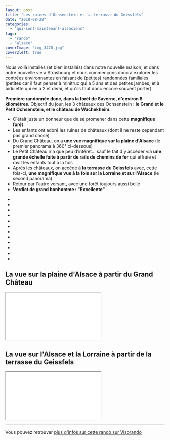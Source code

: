 ```yaml
---
layout: post
title: "Les ruines d'Ochsenstein et la terrasse du Geissfels"
date: "2018-08-28"
categories: 
  - "qui-sont-maintenant-alsaciens"
tags: 
  - "rando"
  - "alsaxe"
coverImage: "img_3470.jpg"
cover2left: true
---
```


Nous voilà installés (et bien installés) dans notre nouvelle maison, et dans notre nouvelle vie à Strasbourg et nous commençons donc à explorer les contrées environnantes en faisant de (petites) randonnées familiales (petites car il faut penser à minitruc qui a 5 ans et des petites jambes, et à bidulette qui en a 2 et demi, et qu'ils faut donc encore souvent porter).

**Première randonnée donc, dans la forêt de Saverne, d'environ 8 kilomètres**. Objectif du jour, les 3 châteaux des Ochsenstein : **le Grand et le Petit Ochsenstein, et le château de Wachekheim**.

- C'était juste un bonheur que de se promener dans cette **magnifique forêt**
- Les enfants ont adoré les ruines de châteaux (dont il ne reste cependant pas grand chose)
- Du Grand Château, on a **une vue magnifique sur la plaine d'Alsace** (le premier panorama à 360° ci-dessous)
- Le Petit Château n'a que peu d’intérêt... sauf le fait d'y accéder via **une grande échelle faite à partir de rails de chemins de fer** qui effraie et ravit les enfants tout à la fois
- Après les châteaux, on accède à **la terrasse du Geissfels** avec, cette fois-ci, **une magnifique vue à la fois sur la Lorraine et sur l'Alsace** (le second panorama)
- Retour par l'autre versant, avec une forêt toujours aussi belle
- **Verdict de grand bonhomme : "Excellente"**


<div id="jardin-slider" class="splide">
<div class="splide__track">
<ul class="splide__list">
<li class="splide__slide"><img src="/images/Ochsenstein/BjboDZcyQdaUcOu5rM9Ziw.jpg" alt=""></li>
<li class="splide__slide"><img src="/images/Ochsenstein/WIkYKXyrSqqHkzEM44a3jw.jpg" alt=""></li>
<li class="splide__slide"><img src="/images/Ochsenstein/Xdww51JSLkDkL6Hrgjg.jpg" alt=""></li>
<li class="splide__slide"><img src="/images/Ochsenstein/FOgPn6uOQiSSfSFen0C6eA-e1535488697446.jpg" alt=""></li>
<li class="splide__slide"><img src="/images/Ochsenstein/img_3376.jpg" alt=""></li>
<li class="splide__slide"><img src="/images/Ochsenstein/6FaDCWAcQW6iCh1w7N8XXQ.jpg" alt=""></li>
<li class="splide__slide"><img src="/images/Ochsenstein/NvGOO5FsQEWkP3LEedhL7w-e1535488678855.jpg" alt=""></li>
<li class="splide__slide"><img src="/images/Ochsenstein/4HDSUl9nSFKBX0UnQlbFtA-e1535488662313.jpg" alt=""></li>
<li class="splide__slide"><img src="/images/Ochsenstein/rmWHXCgVQMOi9u8IXsMVQ.jpg" alt=""></li>
<li class="splide__slide"><img src="/images/Ochsenstein/Q72nwFpQQ3KHSZheNBIYA-e1535488643157.jpg" alt=""></li>
<li class="splide__slide"><img src="/images/Ochsenstein/RnrtS69LRBi2cm3uBY6KDg-e1535490590688.jpg" alt=""></li>
<li class="splide__slide"><img src="/images/Ochsenstein/bvXmXoyeScGbmgErQCOlJQ.jpg" alt=""></li>
</ul>
</div>
</div>

## La vue sur la plaine d'Alsace à partir du Grand Château

<div class="vrview"><iframe allowfullscreen src="/pannellum/pannellum.htm#panorama=/images/Ochsenstein/img_3470.jpg&amp;autoLoad=true"></iframe></div>

## La vue sur l'Alsace et la Lorraine à partir de la terrasse du Geissfels

<div class="vrview"><iframe allowfullscreen src="/pannellum/pannellum.htm#panorama=/images/Ochsenstein/img_3469.jpg&amp;autoLoad=true"></iframe></div>

* * *

Vous pouvez retrouver [plus d'infos sur cette rando sur Visorando](https://www.visorando.com/randonnee-la-hoube-geisfels-ochsenstein/)

<script src="/pannellum/pannellum.js"></script>
<link rel="stylesheet" href="/pannellum/pannellum.css">
